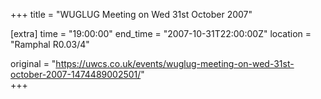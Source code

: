 +++
title = "WUGLUG Meeting on Wed 31st October 2007"

[extra]
time = "19:00:00"
end_time = "2007-10-31T22:00:00Z"
location = "Ramphal R0.03/4"

original = "https://uwcs.co.uk/events/wuglug-meeting-on-wed-31st-october-2007-1474489002501/"    
+++




